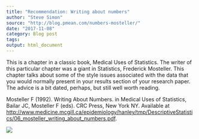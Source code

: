 ```yaml
---
title: "Recommendation: Writing about numbers"
author: "Steve Simon"
source: "http://blog.pmean.com/numbers-mosteller/"
date: "2017-11-08"
category: Blog post
tags: 
output: html_document
---
```


This is a chapter in a classic book, Medical Uses of Statistics. The
writer of this particular chapter was a giant in Statistics, Frederick
Mosteller. This chapter talks about some of the style issues associated
with the data that you would normally present in your results section of
your research paper. The advice is a bit dated, perhaps, but still well
worth reading.

<!---More--->

Mosteller F (1992). Writing About Numbers. in Medical Uses of
Statistics, Bailar JC, Mosteller F (eds). CRC Press, New York NY.
Available at
<http://www.medicine.mcgill.ca/epidemiology/hanley/tmp/DescriptiveStatistics/06_mosteller_writing_about_numbers.pdf>.

![](http://www.pmean.com/images/images/17/numbers-mosteller01.png)




